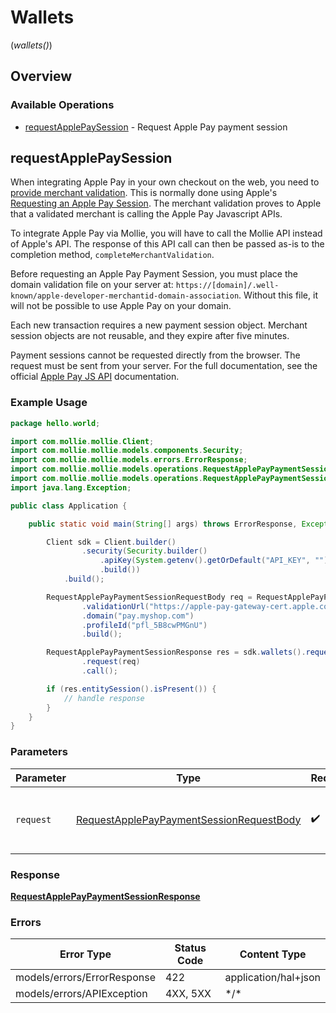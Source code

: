 # Wallets
(*wallets()*)

## Overview

### Available Operations

* [requestApplePaySession](#requestapplepaysession) - Request Apple Pay payment session

## requestApplePaySession

When integrating Apple Pay in your own checkout on the web, you need to
[provide merchant validation](https://developer.apple.com/documentation/apple_pay_on_the_web/apple_pay_js_api/providing_merchant_validation).
This is normally done using Apple's
[Requesting an Apple Pay Session](https://developer.apple.com/documentation/apple_pay_on_the_web/apple_pay_js_api/requesting_an_apple_pay_payment_session).
The merchant validation proves to Apple that a validated merchant is calling the Apple Pay Javascript APIs.

To integrate Apple Pay via Mollie, you will have to call the Mollie API instead of Apple's API. The response of this
API call can then be passed as-is to the completion method, `completeMerchantValidation`.

Before requesting an Apple Pay Payment Session, you must place the domain validation file on your server at:
`https://[domain]/.well-known/apple-developer-merchantid-domain-association`. Without this file, it will not be
possible to use Apple Pay on your domain.

Each new transaction requires a new payment session object. Merchant session objects are not reusable, and they
expire after five minutes.

Payment sessions cannot be requested directly from the browser. The request must be sent from your server. For the
full documentation, see the official
[Apple Pay JS API](https://developer.apple.com/documentation/apple_pay_on_the_web/apple_pay_js_api) documentation.

### Example Usage

<!-- UsageSnippet language="java" operationID="request-apple-pay-payment-session" method="post" path="/wallets/applepay/sessions" -->
```java
package hello.world;

import com.mollie.mollie.Client;
import com.mollie.mollie.models.components.Security;
import com.mollie.mollie.models.errors.ErrorResponse;
import com.mollie.mollie.models.operations.RequestApplePayPaymentSessionRequestBody;
import com.mollie.mollie.models.operations.RequestApplePayPaymentSessionResponse;
import java.lang.Exception;

public class Application {

    public static void main(String[] args) throws ErrorResponse, Exception {

        Client sdk = Client.builder()
                .security(Security.builder()
                    .apiKey(System.getenv().getOrDefault("API_KEY", ""))
                    .build())
            .build();

        RequestApplePayPaymentSessionRequestBody req = RequestApplePayPaymentSessionRequestBody.builder()
                .validationUrl("https://apple-pay-gateway-cert.apple.com/paymentservices/paymentSession")
                .domain("pay.myshop.com")
                .profileId("pfl_5B8cwPMGnU")
                .build();

        RequestApplePayPaymentSessionResponse res = sdk.wallets().requestApplePaySession()
                .request(req)
                .call();

        if (res.entitySession().isPresent()) {
            // handle response
        }
    }
}
```

### Parameters

| Parameter                                                                                                       | Type                                                                                                            | Required                                                                                                        | Description                                                                                                     |
| --------------------------------------------------------------------------------------------------------------- | --------------------------------------------------------------------------------------------------------------- | --------------------------------------------------------------------------------------------------------------- | --------------------------------------------------------------------------------------------------------------- |
| `request`                                                                                                       | [RequestApplePayPaymentSessionRequestBody](../../models/operations/RequestApplePayPaymentSessionRequestBody.md) | :heavy_check_mark:                                                                                              | The request object to use for the request.                                                                      |

### Response

**[RequestApplePayPaymentSessionResponse](../../models/operations/RequestApplePayPaymentSessionResponse.md)**

### Errors

| Error Type                  | Status Code                 | Content Type                |
| --------------------------- | --------------------------- | --------------------------- |
| models/errors/ErrorResponse | 422                         | application/hal+json        |
| models/errors/APIException  | 4XX, 5XX                    | \*/\*                       |